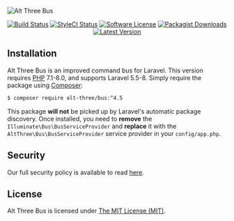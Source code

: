 ![Alt Three Bus](https://user-images.githubusercontent.com/2829600/71490847-0de16e00-2825-11ea-8897-b42ef351832e.png)

<p align="center">
<a href="https://github.com/AltThree/Bus/actions?query=workflow%3ATests"><img src="https://img.shields.io/github/workflow/status/AltThree/Bus/Tests?label=Tests&style=flat-square" alt="Build Status"></img></a>
<a href="https://github.styleci.io/repos/48430841"><img src="https://github.styleci.io/repos/48430841/shield" alt="StyleCI Status"></img></a>
<a href="LICENSE"><img src="https://img.shields.io/badge/license-MIT-brightgreen?style=flat-square" alt="Software License"></img></a>
<a href="https://packagist.org/packages/alt-three/bus"><img src="https://img.shields.io/packagist/dt/alt-three/bus?style=flat-square" alt="Packagist Downloads"></img></a>
<a href="https://github.com/AltThree/Bus/releases"><img src="https://img.shields.io/github/release/AltThree/Bus?style=flat-square" alt="Latest Version"></img></a>
</p>


## Installation

Alt Three Bus is an improved command bus for Laravel. This version requires [PHP](https://php.net) 7.1-8.0, and supports Laravel 5.5-8. Simply require the package using [Composer](https://getcomposer.org):

```bash
$ composer require alt-three/bus:^4.5
```

This package **will not** be picked up by Laravel's automatic package discovery. Once installed, you need to **remove** the `Illuminate\Bus\BusServiceProvider` and **replace** it with the `AltThree\Bus\BusServiceProvider` service provider in your `config/app.php`.


## Security

Our full security policy is available to read [here](https://github.com/AltThree/Bus/security/policy).


## License

Alt Three Bus is licensed under [The MIT License (MIT)](LICENSE).
